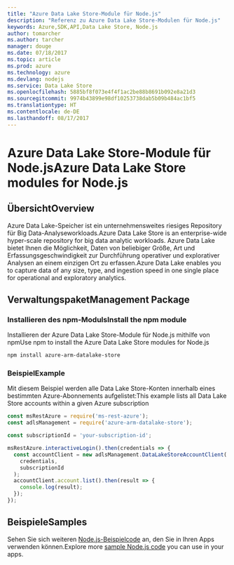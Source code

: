 ```yaml
---
title: "Azure Data Lake Store-Module für Node.js"
description: "Referenz zu Azure Data Lake Store-Modulen für Node.js"
keywords: Azure,SDK,API,Data Lake Store, Node.js
author: tomarcher
ms.author: tarcher
manager: douge
ms.date: 07/18/2017
ms.topic: article
ms.prod: azure
ms.technology: azure
ms.devlang: nodejs
ms.service: Data Lake Store
ms.openlocfilehash: 5885bf8f073e4f4f1ac2be88b8691b092e8a21d3
ms.sourcegitcommit: 9974b43899e98df10253738dab5b09b484ac1bf5
ms.translationtype: HT
ms.contentlocale: de-DE
ms.lasthandoff: 08/17/2017
---
```

# <a name="azure-data-lake-store-modules-for-nodejs"></a><span data-ttu-id="44b8f-104">Azure Data Lake Store-Module für Node.js</span><span class="sxs-lookup"><span data-stu-id="44b8f-104">Azure Data Lake Store modules for Node.js</span></span>

## <a name="overview"></a><span data-ttu-id="44b8f-105">Übersicht</span><span class="sxs-lookup"><span data-stu-id="44b8f-105">Overview</span></span>
<span data-ttu-id="44b8f-106">Azure Data Lake-Speicher ist ein unternehmensweites riesiges Repository für Big Data-Analyseworkloads.</span><span class="sxs-lookup"><span data-stu-id="44b8f-106">Azure Data Lake Store is an enterprise-wide hyper-scale repository for big data analytic workloads.</span></span> <span data-ttu-id="44b8f-107">Azure Data Lake bietet Ihnen die Möglichkeit, Daten von beliebiger Größe, Art und Erfassungsgeschwindigkeit zur Durchführung operativer und explorativer Analysen an einem einzigen Ort zu erfassen.</span><span class="sxs-lookup"><span data-stu-id="44b8f-107">Azure Data Lake enables you to capture data of any size, type, and ingestion speed in one single place for operational and exploratory analytics.</span></span>

## <a name="management-package"></a><span data-ttu-id="44b8f-108">Verwaltungspaket</span><span class="sxs-lookup"><span data-stu-id="44b8f-108">Management Package</span></span>

### <a name="install-the-npm-module"></a><span data-ttu-id="44b8f-109">Installieren des npm-Moduls</span><span class="sxs-lookup"><span data-stu-id="44b8f-109">Install the npm module</span></span>

<span data-ttu-id="44b8f-110">Installieren der Azure Data Lake Store-Module für Node.js mithilfe von npm</span><span class="sxs-lookup"><span data-stu-id="44b8f-110">Use npm to install the Azure Data Lake Store modules for Node.js</span></span>

```bash
npm install azure-arm-datalake-store
```

### <a name="example"></a><span data-ttu-id="44b8f-111">Beispiel</span><span class="sxs-lookup"><span data-stu-id="44b8f-111">Example</span></span>

<span data-ttu-id="44b8f-112">Mit diesem Beispiel werden alle Data Lake Store-Konten innerhalb eines bestimmten Azure-Abonnements aufgelistet:</span><span class="sxs-lookup"><span data-stu-id="44b8f-112">This example lists all Data Lake Store accounts within a given Azure subscription</span></span>

```javascript
const msRestAzure = require('ms-rest-azure');
const adlsManagement = require('azure-arm-datalake-store');

const subscriptionId = 'your-subscription-id';

msRestAzure.interactiveLogin().then(credentials => {
  const accountClient = new adlsManagement.DataLakeStoreAccountClient(
    credentials,
    subscriptionId
  );
  accountClient.account.list().then(result => {
    console.log(result);
  });
});
```

## <a name="samples"></a><span data-ttu-id="44b8f-113">Beispiele</span><span class="sxs-lookup"><span data-stu-id="44b8f-113">Samples</span></span>

<span data-ttu-id="44b8f-114">Sehen Sie sich weiteren [Node.js-Beispielcode](https://azure.microsoft.com/resources/samples/?platform=nodejs) an, den Sie in Ihren Apps verwenden können.</span><span class="sxs-lookup"><span data-stu-id="44b8f-114">Explore more [sample Node.js code](https://azure.microsoft.com/resources/samples/?platform=nodejs) you can use in your apps.</span></span>
